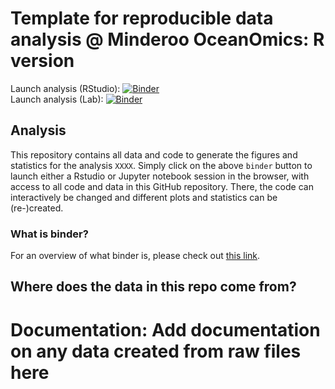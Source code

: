 # Template for reproducible data analysis @ Minderoo OceanOmics: R version

<!-- Launch analysis (RStudio): [![Binder](https://mybinder.org/badge_logo.svg)](https://mybinder.org/v2/gh/Hobbeist/reproducibility-template-R/HEAD?urlpath=rstudio)   -->
Launch analysis (RStudio): [![Binder](https://mybinder.org/badge_logo.svg)](https://mybinder.org/v2/gh/matthewbegun/reproducibility-template-R/HEAD?urlpath=rstudio)  
Launch analysis (Lab): [![Binder](https://mybinder.org/badge_logo.svg)](https://mybinder.org/v2/gh/matthewbegun/reproducibility-template-R/HEAD?urlpath=lab)  
  
  
<!--[![run with docker](https://img.shields.io/badge/run%20with-docker-0db7ed?labelColor=000000&logo=docker)](https://www.docker.com/) [![run with singularity](https://img.shields.io/badge/run%20with-singularity-1d355c.svg?labelColor=000000)](https://sylabs.io/docs/)-->

## Analysis
This repository contains all data and code to generate the figures and statistics for the analysis `XXXX`. Simply click on the above `binder` button to launch either a Rstudio or Jupyter notebook session in the browser, with access 
to all code and data in this GitHub repository. There, the code can interactively be changed and different plots and statistics can be (re-)created.

### What is binder?
For an overview of what binder is, please check out [this link](https://mybinder.org/).  

## Where does the data in this repo come from?

# Documentation: Add documentation on any data created from raw files here

